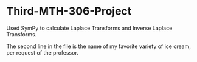 # Third-MTH-306-Project
Used SymPy to calculate Laplace Transforms and Inverse Laplace Transforms.

The second line in the file is the name of my favorite variety of ice cream, per request of the professor.
